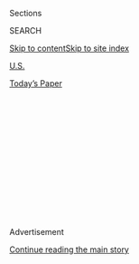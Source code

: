 <div id="app">

<div>

<div>

<div>

<div class="NYTAppHideMasthead css-1q2w90k e1suatyy0">

<div class="section css-ui9rw0 e1suatyy2">

<div class="css-eph4ug er09x8g0">

<div class="css-6n7j50">

</div>

<span class="css-1dv1kvn">Sections</span>

<div class="css-10488qs">

<span class="css-1dv1kvn">SEARCH</span>

</div>

[Skip to content](#site-content)[Skip to site
index](#site-index)

</div>

<div id="masthead-section-label" class="css-1wr3we4 eaxe0e00">

[U.S.](https://www.nytimes3xbfgragh.onion/section/us)

</div>

<div class="css-10698na e1huz5gh0">

</div>

</div>

<div id="masthead-bar-one" class="section hasLinks css-15hmgas e1csuq9d3">

<div class="css-uqyvli e1csuq9d0">

</div>

<div class="css-1uqjmks e1csuq9d1">

</div>

<div class="css-9e9ivx">

[](https://myaccount.nytimes3xbfgragh.onion/auth/login?response_type=cookie&client_id=vi)

</div>

<div class="css-1bvtpon e1csuq9d2">

[Today’s
Paper](https://www.nytimes3xbfgragh.onion/section/todayspaper)

</div>

</div>

</div>

</div>

<div data-aria-hidden="false">

<div id="site-content" data-role="main">

<div>

<div class="css-1aor85t" style="opacity:0.000000001;z-index:-1;visibility:hidden">

<div class="css-1hqnpie">

<div class="css-epjblv">

<span class="css-17xtcya">[U.S.](/section/us)</span><span class="css-x15j1o">|</span><span class="css-fwqvlz">Biden
Admits Plagiarism in School But Says It Was Not
'Malevolent'</span>

</div>

<div class="css-k008qs">

<div class="css-1iwv8en">

<span class="css-18z7m18"></span>

<div>

</div>

</div>

<span class="css-1n6z4y">https://nyti.ms/29nboor</span>

<div class="css-1705lsu">

<div class="css-4xjgmj">

<div class="css-4skfbu" data-role="toolbar" data-aria-label="Social Media Share buttons, Save button, and Comments Panel with current comment count" data-testid="share-tools">

  - 
  - 
  - 
  - 
    
    <div class="css-6n7j50">
    
    </div>

  - 

</div>

</div>

</div>

</div>

</div>

</div>

<div class="css-13pd83m">

</div>

<div id="top-wrapper" class="css-1sy8kpn">

<div id="top-slug" class="css-l9onyx">

Advertisement

</div>

[Continue reading the main
story](#after-top)

<div class="ad top-wrapper" style="text-align:center;height:100%;display:block;min-height:250px">

<div id="top" class="place-ad" data-position="top" data-size-key="top">

</div>

</div>

<div id="after-top">

</div>

</div>

<div id="sponsor-wrapper" class="css-1hyfx7x">

<div id="sponsor-slug" class="css-19vbshk">

Supported by

</div>

[Continue reading the main
story](#after-sponsor)

<div id="sponsor" class="ad sponsor-wrapper" style="text-align:center;height:100%;display:block">

</div>

<div id="after-sponsor">

</div>

</div>

<div class="css-1vkm6nb ehdk2mb0">

# Biden Admits Plagiarism in School But Says It Was Not 'Malevolent'

</div>

<div class="css-xt80pu e12qa4dv0">

<div class="css-18e8msd">

<div class="css-vp77d3 epjyd6m0">

<div class="css-1baulvz">

<span class="css-1baulvz" itemprop="author">By E. J. Dionne Jr., Special
To the New York Times</span>

</div>

</div>

  - Sept. 18,
    1987

  - 
    
    <div class="css-4xjgmj">
    
    <div class="css-d8bdto" data-role="toolbar" data-aria-label="Social Media Share buttons, Save button, and Comments Panel with current comment count" data-testid="share-tools">
    
      - 
      - 
      - 
      - 
        
        <div class="css-6n7j50">
        
        </div>
    
      - 
    
    </div>
    
    </div>

</div>

</div>

<div class="section meteredContent css-1r7ky0e" name="articleBody" itemprop="articleBody">

<div class="css-j3uhc5">

<div class="css-1ve50l5">

<div class="css-1si6tjw">

<div class="css-p5jc4e">

![<span class="css-cnj6d5 e1z0qqy90" itemprop="copyrightHolder"><span class="css-1ly73wi e1tej78p0">Credit...</span><span><span>The
New York Times
Archives</span></span></span>](https://s1.graylady3jvrrxbe.onion/timesmachine/pages/1/1987/09/18/624487_360W.png?quality=75&auto=webp&disable=upscale)

</div>

<div class="css-1s1pakw">

<div class="css-udpjq9">

See the article in its original context from  
September 18, 1987, <span>Section A,</span> Page
1<span class="css-iry6ay"></span>[Buy
Reprints](https://store.nytimes3xbfgragh.onion/collections/new-york-times-page-reprints?utm_source=nytimes&utm_medium=article-page&utm_campaign=reprints)

</div>

<div class="css-1nq039c">

[View on
timesmachine](http://timesmachine.nytimes3xbfgragh.onion/timesmachine/1987/09/18/624487.html)

</div>

<div class="css-1gus26i">

TimesMachine is an exclusive benefit for home delivery and digital
subscribers.

</div>

</div>

</div>

<div class="css-1mweozg">

<div class="css-14uxcda">

About the Archive

</div>

<div class="css-6hi8ev">

This is a digitized version of an article from The Times’s print
archive, before the start of online publication in 1996. To preserve
these articles as they originally appeared, The Times does not alter,
edit or update them.

</div>

<div class="css-6hi8ev">

Occasionally the digitization process introduces transcription errors or
other problems; we are continuing to work to improve these archived
versions.

</div>

</div>

</div>

</div>

<div class="css-1fanzo5 StoryBodyCompanionColumn">

<div class="css-53u6y8">

Senator Joseph R. Biden Jr., fighting to salvage his Presidential
campaign, today acknowledged ''a mistake'' in his youth, when he
plagiarized a law review article for a paper he wrote in his first year
at law school.

Mr. Biden insisted, however, that he had done nothing ''malevolent,''
that he had simply misunderstood the need to cite sources carefully. And
he asserted that another controversy, concerning recent reports of his
using material from others' speeches without attribution, was ''much ado
about nothing.''

Mr. Biden, the 44-year-old Delaware Democrat who heads the Senate
Judiciary Committee, addressed these issues at the Capitol in a morning
news conference he had called expressly for that purpose. The news
conference was held just before he presided over the third day of
hearings on the nomination of Judge Robert H. Bork to the Supreme Court.

To buttress his assertions of sincerity and openness, Mr. Biden released
a 65-page file, obtained by the Senator from the Syracuse University
College of Law, that he said contained all the records of his years
there. It disclosed relatively poor grades in college and law school,
mixed evaluations from teachers and details of the plagiarism.

</div>

</div>

<div class="css-1fanzo5 StoryBodyCompanionColumn">

<div class="css-53u6y8">

Both the current dean of the law school and Mr. Biden's professor today
played down the incident of plagiarism. \[ Page A23. \] Brushing aside
any suggestion that he might be forced to withdraw from the Presidential
race, Mr. Biden declared at the news conference, ''I'm in the race to
stay, I'm in the race to win, and here I come.'' Blames Rivals

Mr. Biden also suggested that the recent damaging information about him
had originated with other campaigns, which he did not identify, and that
it had emerged now because he was enjoying a chance in the limelight
with the Bork hearings.

''Look, I'm a big boy,'' he said. ''I've been in politics for 15 years.
This is not my style. If they want to do it this way, so be it.''

The file distributed by the Senator included a law school faculty
report, dated Dec. 1, 1965, that concluded that Mr. Biden had ''used
five pages from a published law review article without quotation or
attribution'' and that he ought to be failed in the legal methods course
for which he had submitted the 15-page paper.

The plagiarized article, ''Tortious Acts as a Basis for Jurisdiction in
Products Liability Cases,'' was published in the Fordham Law Review of
May 1965. Mr. Biden drew large chunks of heavy legal prose directly from
it, including such sentences as: ''The trend of judicial opinion in
various jurisdictions has been that the breach of an implied warranty of
fitness is actionable without privity, because it is a tortious wrong
upon which suit may be brought by a non-contracting party.'' Just One
Footnote

</div>

</div>

<div class="css-1fanzo5 StoryBodyCompanionColumn">

<div class="css-53u6y8">

In his paper, Mr. Biden included a single footnote to the Fordham Law
Review article.

In a letter defending himself, dated Nov. 30, 1965, Mr. Biden pleaded
with the faculty not to dismiss him from the school.

''My intent was not to deceive anyone,'' Mr. Biden wrote. ''For if it
were, I would not have been so blatant.''

At another point, the young Mr. Biden said that ''if I had intended to
cheat, would I have been so stupid?''

''I value my word above all else,'' the impassioned letter said. ''This
is a fact which is known to all those who are or have been acquainted
with my character.'' Misunderstanding, He Says

Mr. Biden said today, as he did 22 years ago, that he had misunderstood
the rules of citation and footnoting.

''I was wrong, but I was not malevolent in any way,'' Mr. Biden said.
''I did not intentionally move to mislead anybody. And I didn't. To this
day I didn't.''

The faculty ruled that Mr. Biden would get an F in the course but would
have the grade stricken when he retook it the next year. Mr. Biden
eventually received a grade of 80 in the course, which, he joked today,
prevented him from falling even further in his class rank. Mr. Biden,
who graduated from the law school in 1968, was 76th in a class of 85.

</div>

</div>

<div class="css-1fanzo5 StoryBodyCompanionColumn">

<div class="css-53u6y8">

The file also included Mr. Biden's transcript from his days as an
undergraduate at the University of Delaware. In his first three
semesters, his grades were C's or D's, with three exceptions: two A's in
physical education courses, a B in a course on ''Great English Writers''
and an F in R.O.T.C. The grades improved somewhat later but were never
exceptional. Biden's Defense on Speeches

As for the issue of borrowing speeches, Mr. Biden was insistent that he
had done nothing wrong. He said it was ''ludicrous'' to expect a
politician to attribute all the quotations of others, and he cited two
examples to support his argument.

One was from one of his adversaries for the Democratic nomination, the
Rev. Jesse Jackson, whom Mr. Biden described as ''a friend.'' Mr.
Jackson, Mr. Biden said, has used the same part of a speech by Hubert H.
Humphrey that Mr. Biden has been accused of improperly appropriating,
and Mr. Jackson has called him to say so.

Robert F. Kennedy, another of those whose speeches have been echoed by
Mr. Biden, also used passages without attribution, the Senator said.

Mr. Biden appealed to voters to accept him as ''a middle-class guy'' who
makes mistakes but tells the truth. Of his campaign chances, he said:
''It'll all be dependent on the American people looking at me. They're
going to look at me and say, 'Is Joe Biden being honest with me, or is
Joe Biden not being honest with me?'

''I'm being honest,'' Mr. Biden said firmly. Support in Senate

Mr. Biden won strong support from a number of Senate colleagues today.

At the Bork hearings, Senator Alan K. Simpson, Republican of Wyoming,
praised Mr. Biden with words similar to those once invoked by Theodore
Roosevelt in salute to politicians.

</div>

</div>

<div class="css-1fanzo5 StoryBodyCompanionColumn">

<div class="css-53u6y8">

''I don't know where all this stuff will go with regard to your present
situation,'' said Mr. Simpson, one of the most popular members of the
Senate. ''Hang on tight. You have at least had the guts to throw
yourself in the public arena, to run for the Presidency. And that's
better than a lot of faint-hearted detractors will ever do in this
world, and they will be the ones who will try to sully you and pull you
down.

''And so more power to you as you grapple with that one.''

The Senate majority leader, Robert C. Byrd of West Virginia, said:
''Senator Biden is a man of good intentions who means well for America.
His credibility is good with me.'' Healey Wasn't Involved

In the course of his news conference, Mr. Biden also acknowleged that he
was mistaken when he implied on several occasions that it was Denis
Healey, a prominent British Labor Party official, who had given him a
videotape of another speech whose words the Senator later used. In
London, Mr. Healey's office denied giving Mr. Biden the tape, and today
the Senator said that in fact it had not come from Mr. Healey.

In addition, Mr. Biden said that in his talks invoking that speech, by
Neil Kinnock, the Labor Party leader, he had miscast some of his own
forebears, painting them as having rather more humble origins than they
in fact did. For example, borrowing Mr. Kinnock's sentiments, Mr. Biden
had said he was ''the first in his family ever to go to university.'' In
fact, Mr. Biden said today, ''there are Finnegans, my mother's family,
that went to college.''

Mr. Biden also appeared to signal a shift in the way he is casting
himself politically, toward an image as a leader of the ordinary middle
class rather than as a civil rights and antiwar firebrand.

''During the 60's, I was, in fact, very concerned about the civil rights
movement,'' he said. But at another point he said, ''I was not an
activist,'' adding:

''I worked at an all-black swimming pool in the east side of Wilmington,
Del. I was involved in what they were thinking, what they were feeling.
But I was not out marching. I was not down in not out marching. I was
not down in Selma. I was not anywhere else. I was a suburbanite kid who
got a dose of exposure to what was happening to black Americans.''

In an address to the New Jersey Democratic State Convention on Sept. 13,
1983, Mr. Biden appeared to suggest that he had been deeply involved in
civil rights battles.

</div>

</div>

<div class="css-1fanzo5 StoryBodyCompanionColumn">

<div class="css-53u6y8">

''When I was 17, I participated in sit-ins to desegregate restaurants
and movie houses,'' he declared then. ''And my stomach turned upon
hearing the voices of Faubus and Wallace. My soul raged on seeing Bull
Connor and his dogs.''

Asked about the apparent inconsistency, Larry Rasky, the Senator's press
secretary, said that as a youth in Wilmington, Mr. Biden ''did
participate in action to desegregate one restaurant and one movie
theater.''

Near the end of his news conference, Mr. Biden issued a dramatic defense
of the man he considers himself to be. He offered a kind of rebuttal to
reporters who have insistently asked how, having once cast himself as
the candidate of a ''new generation'' who spoke often of the civil
rights and antiwar movements, he coulld have done so with little record
of participation in either movement as a young man. He called the
queries ''bizarre.''

''When I was at Syracuse,'' he said, ''I was married, I was in law
school, I wore sports coats. You're looking at a middle-class guy. I am
who I am. I'm not big on flak jackets and tie-dyed shirts. You know,
that's not me.''

</div>

</div>

</div>

<div>

</div>

<div>

</div>

<div>

</div>

<div>

<div id="bottom-wrapper" class="css-1ede5it">

<div id="bottom-slug" class="css-l9onyx">

Advertisement

</div>

[Continue reading the main
story](#after-bottom)

<div id="bottom" class="ad bottom-wrapper" style="text-align:center;height:100%;display:block;min-height:90px">

</div>

<div id="after-bottom">

</div>

</div>

</div>

</div>

</div>

## Site Index

<div>

</div>

## Site Information Navigation

  - [© <span>2020</span> <span>The New York Times
    Company</span>](https://help.nytimes3xbfgragh.onion/hc/en-us/articles/115014792127-Copyright-notice)

<!-- end list -->

  - [NYTCo](https://www.nytco.com/)
  - [Contact
    Us](https://help.nytimes3xbfgragh.onion/hc/en-us/articles/115015385887-Contact-Us)
  - [Work with us](https://www.nytco.com/careers/)
  - [Advertise](https://nytmediakit.com/)
  - [T Brand Studio](http://www.tbrandstudio.com/)
  - [Your Ad
    Choices](https://www.nytimes3xbfgragh.onion/privacy/cookie-policy#how-do-i-manage-trackers)
  - [Privacy](https://www.nytimes3xbfgragh.onion/privacy)
  - [Terms of
    Service](https://help.nytimes3xbfgragh.onion/hc/en-us/articles/115014893428-Terms-of-service)
  - [Terms of
    Sale](https://help.nytimes3xbfgragh.onion/hc/en-us/articles/115014893968-Terms-of-sale)
  - [Site
    Map](https://spiderbites.nytimes3xbfgragh.onion)
  - [Help](https://help.nytimes3xbfgragh.onion/hc/en-us)
  - [Subscriptions](https://www.nytimes3xbfgragh.onion/subscription?campaignId=37WXW)

</div>

</div>

</div>

</div>
